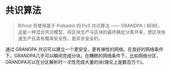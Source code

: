 # 共识算法

> Bifrost 将使用基于 Polkadot 的 PoS 共识算法 —— GRANDPA / BEBE，这是一种混合共识模型，将区块生产与区块的最终确定分离开来，使区块快速生产且具有概率安全性，是异步安全的。

通过 GRANDPA 共识可以建立一个更安全，更有弹性的网络。在良好的网络条件下，GRANDPA几乎可以瞬间完成分块。在糟糕的网络条件下，比如网络分区，GRANDPA可以在分区解析时一次性完成大量的块(理论上是数百万个)。

